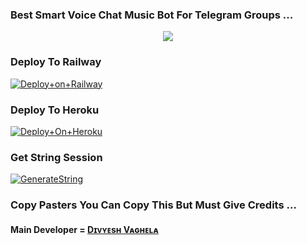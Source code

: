 ### Best Smart Voice Chat Music Bot For Telegram Groups ...


<p align="center"><a href="https://t.me/zaynxop"><img src="https://telegra.ph/file/0c45d7593936a7b3207a9.jpg"></a></p>




### Deploy To Railway

[![Deploy+on+Railway](https://railway.app/button.svg)](https://railway.app/new/template?template=https://github.com/iamdivyeshh/DivyeshMusicPlayer&envs=API_ID,API_HASH,BOT_TOKEN,STRING_SESSION)


### Deploy To Heroku

[![Deploy+On+Heroku](https://www.herokucdn.com/deploy/button.svg)](https://heroku.com/deploy?template=https://github.com/GUDDUBOSS/DivyeshMusicPlayer)



### Get String Session

[![GenerateString](https://img.shields.io/badge/repl.it-generateString-yellowgreen)](https://t.me/StringGeneratorRobot)



### Copy Pasters You Can Copy This But Must Give Credits ...

#### Main Developer = [Dɪᴠʏᴇsʜ Vᴀɢʜᴇʟᴀ](https://t.me/zaynxop)
